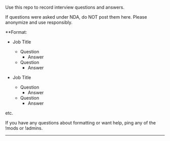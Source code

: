 Use this repo to record interview questions and answers.

If questions were asked under NDA, do NOT post them here. Please anonymize and use responsibly.


**Format:

- Job Title
  - Question
    - Answer
  - Question
    - Answer

- Job Title
  - Question
    - Answer
  - Question
    - Answer

etc.

If you have any questions about formatting or want help, ping any of the !mods or !admins.

-----
